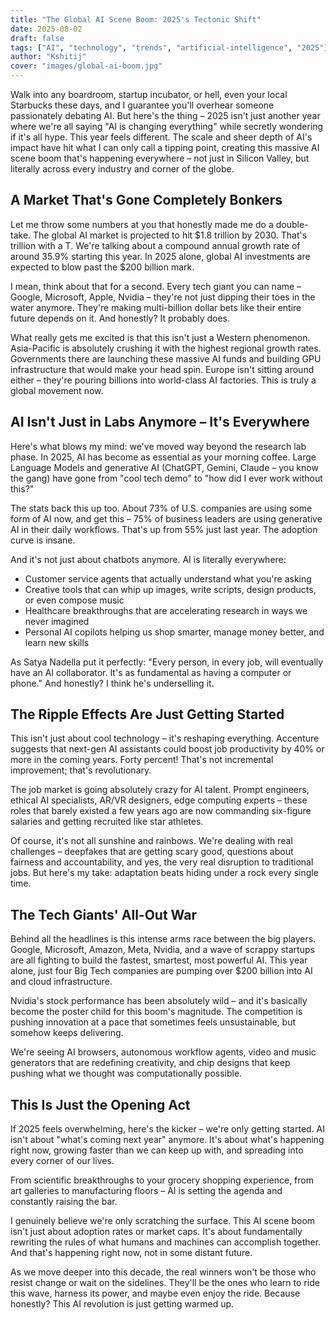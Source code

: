 ```yaml
---
title: "The Global AI Scene Boom: 2025's Tectonic Shift"
date: 2025-08-02
draft: false
tags: ["AI", "technology", "trends", "artificial-intelligence", "2025"]
author: "Kshitij"
cover: "images/global-ai-boom.jpg"
---
```


Walk into any boardroom, startup incubator, or hell, even your local Starbucks these days, and I guarantee you'll overhear someone passionately debating AI. But here's the thing – 2025 isn't just another year where we're all saying "AI is changing everything" while secretly wondering if it's all hype. This year feels different. The scale and sheer depth of AI's impact have hit what I can only call a tipping point, creating this massive AI scene boom that's happening everywhere – not just in Silicon Valley, but literally across every industry and corner of the globe.

## A Market That's Gone Completely Bonkers

Let me throw some numbers at you that honestly made me do a double-take. The global AI market is projected to hit $1.8 trillion by 2030. That's trillion with a T. We're talking about a compound annual growth rate of around 35.9% starting this year. In 2025 alone, global AI investments are expected to blow past the $200 billion mark. 

I mean, think about that for a second. Every tech giant you can name – Google, Microsoft, Apple, Nvidia – they're not just dipping their toes in the water anymore. They're making multi-billion dollar bets like their entire future depends on it. And honestly? It probably does.

What really gets me excited is that this isn't just a Western phenomenon. Asia-Pacific is absolutely crushing it with the highest regional growth rates. Governments there are launching these massive AI funds and building GPU infrastructure that would make your head spin. Europe isn't sitting around either – they're pouring billions into world-class AI factories. This is truly a global movement now.

## AI Isn't Just in Labs Anymore – It's Everywhere

Here's what blows my mind: we've moved way beyond the research lab phase. In 2025, AI has become as essential as your morning coffee. Large Language Models and generative AI (ChatGPT, Gemini, Claude – you know the gang) have gone from "cool tech demo" to "how did I ever work without this?"

The stats back this up too. About 73% of U.S. companies are using some form of AI now, and get this – 75% of business leaders are using generative AI in their daily workflows. That's up from 55% just last year. The adoption curve is insane.

And it's not just about chatbots anymore. AI is literally everywhere:

- Customer service agents that actually understand what you're asking
- Creative tools that can whip up images, write scripts, design products, or even compose music
- Healthcare breakthroughs that are accelerating research in ways we never imagined
- Personal AI copilots helping us shop smarter, manage money better, and learn new skills

As Satya Nadella put it perfectly: "Every person, in every job, will eventually have an AI collaborator. It's as fundamental as having a computer or phone." And honestly? I think he's underselling it.

## The Ripple Effects Are Just Getting Started

This isn't just about cool technology – it's reshaping everything. Accenture suggests that next-gen AI assistants could boost job productivity by 40% or more in the coming years. Forty percent! That's not incremental improvement; that's revolutionary.

The job market is going absolutely crazy for AI talent. Prompt engineers, ethical AI specialists, AR/VR designers, edge computing experts – these roles that barely existed a few years ago are now commanding six-figure salaries and getting recruited like star athletes.

Of course, it's not all sunshine and rainbows. We're dealing with real challenges – deepfakes that are getting scary good, questions about fairness and accountability, and yes, the very real disruption to traditional jobs. But here's my take: adaptation beats hiding under a rock every single time.

## The Tech Giants' All-Out War

Behind all the headlines is this intense arms race between the big players. Google, Microsoft, Amazon, Meta, Nvidia, and a wave of scrappy startups are all fighting to build the fastest, smartest, most powerful AI. This year alone, just four Big Tech companies are pumping over $200 billion into AI and cloud infrastructure.

Nvidia's stock performance has been absolutely wild – and it's basically become the poster child for this boom's magnitude. The competition is pushing innovation at a pace that sometimes feels unsustainable, but somehow keeps delivering.

We're seeing AI browsers, autonomous workflow agents, video and music generators that are redefining creativity, and chip designs that keep pushing what we thought was computationally possible.

## This Is Just the Opening Act

If 2025 feels overwhelming, here's the kicker – we're only getting started. AI isn't about "what's coming next year" anymore. It's about what's happening right now, growing faster than we can keep up with, and spreading into every corner of our lives.

From scientific breakthroughs to your grocery shopping experience, from art galleries to manufacturing floors – AI is setting the agenda and constantly raising the bar.

I genuinely believe we're only scratching the surface. This AI scene boom isn't just about adoption rates or market caps. It's about fundamentally rewriting the rules of what humans and machines can accomplish together. And that's happening right now, not in some distant future.

As we move deeper into this decade, the real winners won't be those who resist change or wait on the sidelines. They'll be the ones who learn to ride this wave, harness its power, and maybe even enjoy the ride. Because honestly? This AI revolution is just getting warmed up.